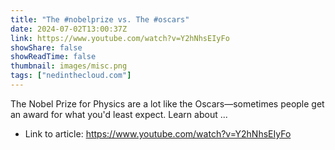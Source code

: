 ```yaml
---
title: "The #nobelprize vs. The #oscars"
date: 2024-07-02T13:00:37Z
link: https://www.youtube.com/watch?v=Y2hNhsEIyFo
showShare: false
showReadTime: false
thumbnail: images/misc.png
tags: ["nedinthecloud.com"]
---
```

The Nobel Prize for Physics are a lot like the Oscars—sometimes people get an award for what you'd least expect. Learn about ...

- Link to article: https://www.youtube.com/watch?v=Y2hNhsEIyFo